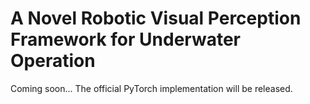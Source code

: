 # A Novel Robotic Visual Perception Framework for Underwater Operation
Coming soon...
The official PyTorch implementation will be released.
